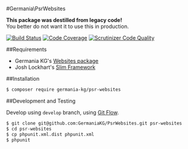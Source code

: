 #Germania\PsrWebsites

**This package was destilled from legacy code!**   
You better do not want it to use this in production.

[![Build Status](https://travis-ci.org/GermaniaKG/PsrWebsites.svg?branch=master)](https://travis-ci.org/GermaniaKG/PsrWebsites)
[![Code Coverage](https://scrutinizer-ci.com/g/GermaniaKG/PsrWebsites/badges/coverage.png?b=master)](https://scrutinizer-ci.com/g/GermaniaKG/PsrWebsites/?branch=master)
[![Scrutinizer Code Quality](https://scrutinizer-ci.com/g/GermaniaKG/PsrWebsites/badges/quality-score.png?b=master)](https://scrutinizer-ci.com/g/GermaniaKG/PsrWebsites/?branch=master)


##Requirements

- Germania KG's [Websites package](https://github.com/GermaniaKG/Websites)
- Josh Lockhart's [Slim Framework](https://github.com/slimphp/Slim)


##Installation

```bash
$ composer require germania-kg/psr-websites
```


##Development and Testing

Develop using `develop` branch, using [Git Flow](https://github.com/nvie/gitflow).   

```bash
$ git clone git@github.com:GermaniaKG/PsrWebsites.git psr-websites
$ cd psr-websites
$ cp phpunit.xml.dist phpunit.xml
$ phpunit
```
